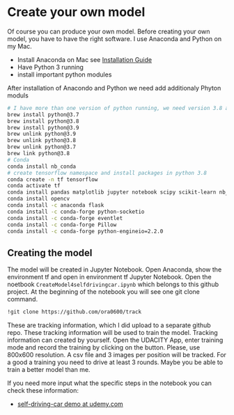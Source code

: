 # Create your own model

Of course you can produce your own model.
Before creating your own model, you have to have the right software. I use Anaconda and Python on my Mac.
* Install Anaconda on Mac see [Installation Guide](https://docs.anaconda.com/anaconda/install/mac-os/)
* Have Python 3 running
* install important python modules

After installation of Anacondo and Python we need add additionaly Phyton moduls
```bash
# I have more than one version of python running, we need version 3.8 at the end
brew install python@3.7
brew install python@3.8
brew install python@3.9
brew unlink python@3.9
brew unlink python@3.8
brew unlink python@3.7
brew link python@3.8
# Conda
conda install nb_conda
# create tensorflow namespace and install packages in python 3.8
conda create -n tf tensorflow
conda activate tf
conda install pandas matplotlib jupyter notebook scipy scikit-learn nb_conda nltk  spyder tensorflow keras
conda install opencv
conda install -c anaconda flask
conda install -c conda-forge python-socketio
conda install -c conda-forge eventlet
conda install -c conda-forge Pillow
conda install -c conda-forge python-engineio=2.2.0
```

## Creating the model
The model will be created in Jupyter Notebook.
Open Anaconda, show the environment tf and open in environment tf Jupyter Notebook.
Open the noetbook `CreateModel4selfdrivingcar.ipynb` which belongs to this github project.
At the beginning of the notebook you will see one git clone command.
```bash
!git clone https://github.com/ora0600/track
```
These are tracking information, which I did upload to a separate github repo. These tracking information will be used to train the model.
Tracking information can created by yourself. Open the UDACITY App, enter training mode and record the training by clicking on the button. Please, use 800x600 resolution. A csv file and 3 images per position will be tracked. For a good a training you need to drive at least 3 rounds.
Maybe you be able to train a better model than me.

If you need more input what the specific steps in the notebook you can check these information:
* [self-driving-car demo at udemy.com](https://www.udemy.com/course/applied-deep-learningtm-the-complete-self-driving-car-course/)
